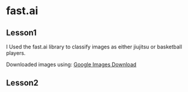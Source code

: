 # fast.ai

## Lesson1

I Used the fast.ai library to classify images as either jiujitsu or basketball players.

Downloaded images using: [Google Images Download](https://github.com/hardikvasa/google-images-download)

## Lesson2
